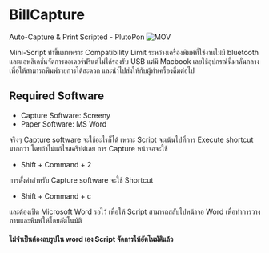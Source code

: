 # BillCapture
Auto-Capture & Print Scripted - PlutoPon
![MOV](https://github.com/PonlawatP/BillCapture/assets/48130528/66d59e71-48be-4e2e-b46b-d7d940885c11)

Mini-Script ทำขึ้นมาเพราะ Compatibility Limit ระหว่างเครื่องพิมพ์ที่ใช้งานไม่มี bluetooth และแอพลิเคชั่นจัดการออเดอร์ฟรีแต่ไม่ได้รองรับ USB แต่มี Macbook เลยใช้อุปกรณ์นี้มาคั่นกลาง เพื่อให้สามารถพิมพ์รายการได้สะดวก และนำไปส่งให้กับผู้ทำเครื่องดื่มต่อไป

## Required Software
- Capture Software: Screeny
- Paper Software: MS Word

จริงๆ Capture software จะใช้อะไรก็ได้ เพราะ Script จะเน้นไปที่การ Execute shortcut มากกว่า โดยถ้าไม่แก้ไขสคริปต์เลย
การ Capture หน้าจอจะใช้
- Shift + Command + 2

การตั้งค่าสำหรับ Capture software จะใช้ Shortcut
- Shift + Command + c

และต้องเปิด Microsoft Word รอไว้ เพื่อให้ Script สามารถสลับไปหน้าจอ Word เพื่อทำการวางภาพและพิมพ์ให้โดยอัตโนมัติ
#### ไม่จำเป็นต้องลบรูปใน word เอง Script จัดการให้อัตโนมัติแล้ว
